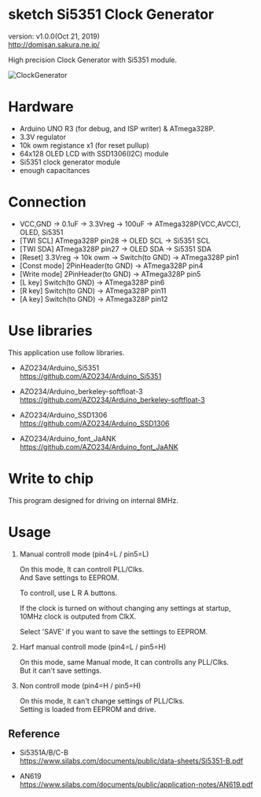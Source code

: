sketch Si5351 Clock Generator
=============================
version: v1.0.0(Oct 21, 2019)  
http://domisan.sakura.ne.jp/

High precision Clock Generator with Si5351 module.

![ClockGenerator](http://domisan.sakura.ne.jp/article/si5351/cg000.jpg "ClockGenerator")

Hardware
========

- Arduino UNO R3 (for debug, and ISP writer) & ATmega328P.
- 3.3V regulator
- 10k owm registance x1 (for reset pullup)
- 64x128 OLED LCD with SSD1306(I2C) module
- Si5351 clock generator module
- enough capacitances

Connection
==========

- VCC,GND -> 0.1uF -> 3.3Vreg -> 100uF -> ATmega328P(VCC,AVCC), OLED, Si5351
- [TWI SCL] ATmega328P pin28 -> OLED SCL -> Si5351 SCL
- [TWI SDA] ATmega328P pin27 -> OLED SDA -> Si5351 SDA
- [Reset] 3.3Vreg -> 10k owm -> Switch(to GND) -> ATmega328P pin1
- [Const mode] 2PinHeader(to GND) -> ATmega328P pin4
- [Write mode] 2PinHeader(to GND) -> ATmega328P pin5
- [L key] Switch(to GND) -> ATmega328P pin6
- [R key] Switch(to GND) -> ATmega328P pin11
- [A key] Switch(to GND) -> ATmega328P pin12

Use libraries
=============

This application use follow libraries.

- AZO234/Arduino_Si5351  
https://github.com/AZO234/Arduino_Si5351

- AZO234/Arduino_berkeley-softfloat-3  
https://github.com/AZO234/Arduino_berkeley-softfloat-3

- AZO234/Arduino_SSD1306  
https://github.com/AZO234/Arduino_SSD1306

- AZO234/Arduino_font_JaANK  
https://github.com/AZO234/Arduino_font_JaANK

Write to chip
=============

This program designed for driving on internal 8MHz.

Usage
=====

1. Manual controll mode (pin4=L / pin5=L)

    On this mode, It can controll PLL/Clks.  
    And Save settings to EEPROM.

    To controll, use L R A buttons.

    If the clock is turned on without changing any settings at startup,  
    10MHz clock is outputed from ClkX.

    Select 'SAVE' if you want to save the settings to EEPROM.

2. Harf manual controll mode (pin4=L / pin5=H)

    On this mode, same Manual mode, It can controlls any PLL/Clks.  
    But it can't save settings.

3. Non controll mode (pin4=H / pin5=H)

    On this mode, It can't change settings of PLL/Clks.  
    Setting is loaded from EEPROM and drive.

Reference
---------
- Si5351A/B/C-B  
https://www.silabs.com/documents/public/data-sheets/Si5351-B.pdf

- AN619  
https://www.silabs.com/documents/public/application-notes/AN619.pdf
